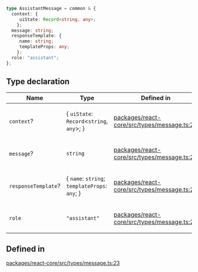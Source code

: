 ```ts
type AssistantMessage = common & {
  context: {
     uiState: Record<string, any>;
    };
  message: string;
  responseTemplate: {
     name: string;
     templateProps: any;
    };
  role: "assistant";
};
```

## Type declaration

<table>
<thead>
<tr>
<th>Name</th>
<th>Type</th>
<th>Defined in</th>
</tr>
</thead>
<tbody>
<tr>
<td>

`context`?

</td>
<td>

\{
  `uiState`: `Record`\<`string`, `any`\>;
 \}

</td>
<td>

[packages/react-core/src/types/message.ts:25](https://github.com/thesysdev/crayonai/blob/868f459d859250eef3283635b1127c3c68c35546/frontend-sdk/packages/react-core/src/types/message.ts#L25)

</td>
</tr>
<tr>
<td>

`message`?

</td>
<td>

`string`

</td>
<td>

[packages/react-core/src/types/message.ts:28](https://github.com/thesysdev/crayonai/blob/868f459d859250eef3283635b1127c3c68c35546/frontend-sdk/packages/react-core/src/types/message.ts#L28)

</td>
</tr>
<tr>
<td>

`responseTemplate`?

</td>
<td>

\{
  `name`: `string`;
  `templateProps`: `any`;
 \}

</td>
<td>

[packages/react-core/src/types/message.ts:29](https://github.com/thesysdev/crayonai/blob/868f459d859250eef3283635b1127c3c68c35546/frontend-sdk/packages/react-core/src/types/message.ts#L29)

</td>
</tr>
<tr>
<td>

`role`

</td>
<td>

`"assistant"`

</td>
<td>

[packages/react-core/src/types/message.ts:24](https://github.com/thesysdev/crayonai/blob/868f459d859250eef3283635b1127c3c68c35546/frontend-sdk/packages/react-core/src/types/message.ts#L24)

</td>
</tr>
</tbody>
</table>

## Defined in

[packages/react-core/src/types/message.ts:23](https://github.com/thesysdev/crayonai/blob/868f459d859250eef3283635b1127c3c68c35546/frontend-sdk/packages/react-core/src/types/message.ts#L23)
